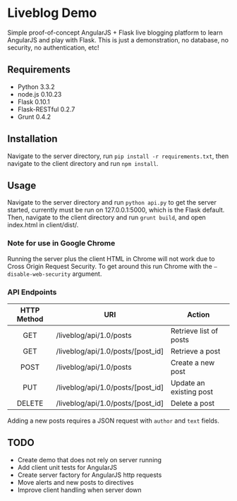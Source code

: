 # Liveblog Demo

Simple proof-of-concept AngularJS + Flask live blogging platform to learn 
AngularJS and play with Flask. This is just a demonstration, no database, 
no security, no authentication, etc!

## Requirements
- Python 3.3.2
- node.js 0.10.23
- Flask 0.10.1
- Flask-RESTful 0.2.7
- Grunt 0.4.2

## Installation

Navigate to the server directory, run ```pip install -r requirements.txt```,
then navigate to the client directory and run ```npm install```.

## Usage

Navigate to the server directory and run ```python api.py``` to get the server 
started, currently must be run on 127.0.0.1:5000, which is the Flask default.
Then, navigate to the client directory and run ```grunt build```, and open 
index.html in client/dist/.

### Note for use in Google Chrome
Running the server plus the client HTML in Chrome will not work due to 
Cross Origin Request Security. To get around this run Chrome with the 
```–disable-web-security``` argument.

### API Endpoints

| HTTP Method   | URI                                 | Action                 |
|:------------: | ------------------------------------| -----------------------|
| GET           | /liveblog/api/1.0/posts             | Retrieve list of posts |
| GET           | /liveblog/api/1.0/posts/[post_id]   | Retrieve a post        |
| POST          | /liveblog/api/1.0/posts             | Create a new post      |
| PUT           | /liveblog/api/1.0/posts/[post_id]   | Update an existing post|
| DELETE        | /liveblog/api/1.0/posts/[post_id]   | Delete a post          |

Adding a new posts requires a JSON request with ```author``` and 
```text``` fields.

## TODO
- Create demo that does not rely on server running
- Add client unit tests for AngularJS
- Create server factory for AngularJS http requests
- Move alerts and new posts to directives
- Improve client handling when server down
